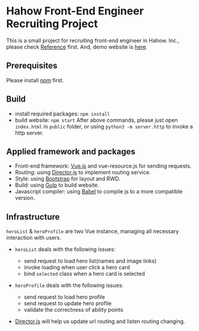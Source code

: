 Hahow Front-End Engineer Recruiting Project
===

This is a small project for recruiting front-end engineer in Hahow. Inc., please check [Reference](http://hahow-recruit.herokuapp.com/frontend) first. And, demo website is [here](https://github.com/barry800414/hahow_project).

## Prerequisites
Please install [npm](https://www.npmjs.com/) first.

## Build
* install required packages: `npm install`
* build website: `npm start`
After above commands, please just open `index.html` in `public` folder, or using `python3 -m server.http` to invoke a http server.

## Applied framework and packages
* Front-end framework: [Vue.js](https://vuejs.org/) and vue-resource.js for sending requests.
* Routing: using [Director.js](https://github.com/flatiron/director) to implement routing service.
* Style: using [Bootstrap](http://getbootstrap.com/) for layout and RWD.
* Build: using [Gulp](http://gulpjs.com/) to build website.
* Javascript compiler: using [Babel](https://babeljs.io/) to compile js to a more compatible version.


## Infrastructure
`heroList` & `heroProfile` are two Vue instance, managing all necessary interaction with users.

* `heroList` deals with the following issues:
    * send request to load hero list(names and image links)
    * invoke loading when user click a hero card
    * bind `selected` class when a hero card is selected

* `heroProfile` deals with the following issues:
    * send request to load hero profile
    * send request to update hero profile
    * validate the correctness of ability points

* [Director.js](https://github.com/flatiron/director) will help us update url routing and listen routing changing.
